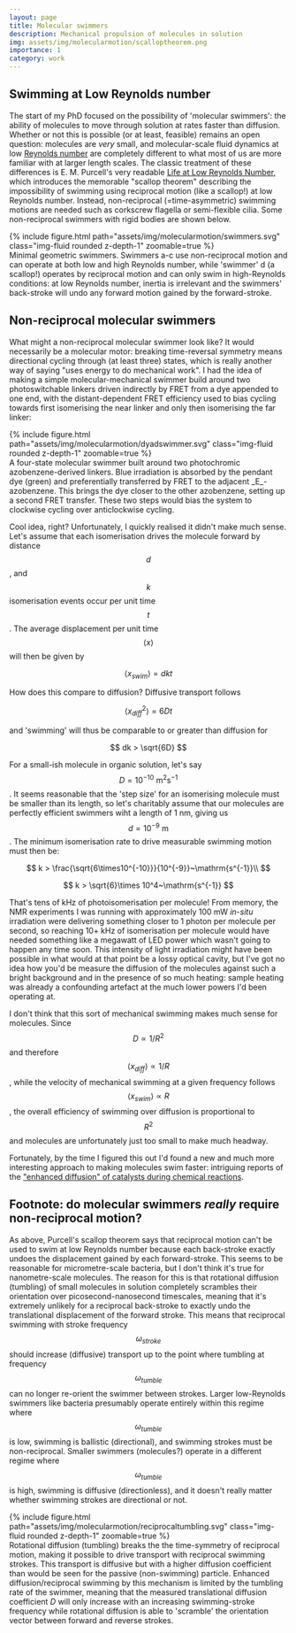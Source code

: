 ```yaml
---
layout: page
title: Molecular swimmers
description: Mechanical propulsion of molecules in solution
img: assets/img/molecularmotion/scalloptheorem.png
importance: 1
category: work
---
```


## Swimming at Low Reynolds number

The start of my PhD focused on the possibility of 'molecular swimmers': the ability of molecules to move through solution at rates faster than diffusion. Whether or not this is possible (or at least, feasible) remains an open question: molecules are _very_ small, and molecular-scale fluid dynamics at low [Reynolds number](https://en.wikipedia.org/wiki/Reynolds_number) are completely different to what most of us are more familiar with at larger length scales. The classic treatment of these differences is E. M. Purcell's very readable [Life at Low Reynolds Number](http://web.mit.edu/8.592/www/lectures/lec1/Purcell.pdf), which introduces the memorable "scallop theorem" describing the impossibility of swimming using reciprocal motion (like a scallop!) at low Reynolds number. Instead, non-reciprocal (=time-asymmetric) swimming motions are needed such as corkscrew flagella or semi-flexible cilia. Some non-reciprocal swimmers with rigid bodies are shown below.


<div class="row mt-3">
    <div class="col-sm mt-3 mt-md-0">
        {% include figure.html path="assets/img/molecularmotion/swimmers.svg" class="img-fluid rounded z-depth-1" zoomable=true %}
    </div>
</div>
<div class="caption">
    Minimal geometric swimmers. Swimmers a-c use non-reciprocal motion and can operate at both low and high Reynolds number, while 'swimmer' d (a scallop!) operates by reciprocal motion and can only swim in high-Reynolds conditions: at low Reynolds number, inertia is irrelevant and the swimmers' back-stroke will undo any forward motion gained by the forward-stroke.
</div>

## Non-reciprocal molecular swimmers

What might a non-reciprocal molecular swimmer look like? It would necessarily be a molecular motor: breaking time-reversal symmetry means directional cycling through (at least three) states, which is really another way of saying "uses energy to do mechanical work". I had the idea of making a simple molecular-mechanical swimmer build around two photoswitchable linkers driven indirectly by FRET from a dye appended to one end, with the distant-dependent FRET efficiency used to bias cycling towards first isomerising the near linker and only then isomerising the far linker:

<div class="row mt-3">
    <div class="col-sm mt-3 mt-md-0">
        {% include figure.html path="assets/img/molecularmotion/dyadswimmer.svg" class="img-fluid rounded z-depth-1" zoomable=true %}
    </div>
</div>
<div class="caption">
    A four-state molecular swimmer built around two photochromic azobenzene-derived linkers. Blue irradiation is absorbed by the pendant dye (green) and preferentially transferred by FRET to the adjacent _E_-azobenzene. This brings the dye closer to the other azobenzene, setting up a second FRET transfer. These two steps would bias the system to clockwise cycling over anticlockwise cycling.
</div>

Cool idea, right? Unfortunately, I quickly realised it didn't make much sense. Let's assume that each isomerisation drives the molecule forward by distance $$d$$, and $$k$$ isomerisation events occur per unit time $$t$$. The average displacement per unit time $$\langle x \rangle$$ will then be given by

$$
\langle x_{swim} \rangle = dkt
$$  

How does this compare to diffusion? Diffusive transport follows

$$
\langle x_{diff}^2 \rangle = 6Dt
$$

and 'swimming' will thus be comparable to or greater than diffusion for 

$$
dk > \sqrt{6D}
$$

For a small-ish molecule in organic solution, let's say $$D = 10^{-10}~\mathrm{m^2 s^{-1}}$$. It seems reasonable that the 'step size' for an isomerising molecule must be smaller than its length, so let's charitably assume that our molecules are perfectly efficient swimmers wiht a length of 1 nm, giving us $$d = 10^{-9}~\mathrm{m}$$. The minimum isomerisation rate to drive measurable swimming motion must then be:

$$
k > \frac{\sqrt{6\times10^{-10}}}{10^{-9}}~\mathrm{s^{-1}}\\
$$


$$
k > \sqrt{6}\times 10^4~\mathrm{s^{-1}}
$$

That's tens of kHz of photoisomerisation per molecule! From memory, the NMR experiments I was running with approximately 100 mW _in-situ_ irradiation were delivering something closer to 1 photon per molecule per second, so reaching 10+ kHz of isomerisation per molecule would have needed something like a megawatt of LED power which wasn't going to happen any time soon.
This intensity of light irradiation might have been possible in what would at that point be a lossy optical cavity, but I've got no idea how you'd be measure the diffusion of the molecules against such a bright background and in the presence of so much heating: sample heating was already a confounding artefact at the much lower powers I'd been operating at.

I don't think that this sort of mechanical swimming makes much sense for molecules. Since $$D \propto 1/R^2$$ and therefore $$\langle x_{diff} \rangle \propto 1/R$$, while the velocity of mechanical swimming at a given frequency follows $$\langle x_{swim} \rangle \propto R$$, the overall efficiency of swimming over diffusion is proportional to $$R^2$$ and molecules are unfortunately just too small to make much headway.

Fortunately, by the time I figured this out I'd found a new and much more interesting approach to making molecules swim faster: intriguing reports of the ["enhanced diffusion" of catalysts during chemical reactions](https://doi.org/10.1002/anie.201509237).

## Footnote: do molecular swimmers _really_ require non-reciprocal motion?

As above, Purcell's scallop theorem says that reciprocal motion can't be used to swim at low Reynolds number because each back-stroke exactly undoes the displacement gained by each forward-stroke. This seems to be reasonable for micrometre-scale bacteria, but I don't think it's true for nanometre-scale molecules. The reason for this is that rotational diffusion (tumbling) of small molecules in solution completely scrambles their orientation over picosecond-nanosecond timescales, meaning that it's extremely unlikely for a reciprocal back-stroke to exactly undo the translational displacement of the forward stroke. This means that reciprocal swimming with stroke frequency $$\omega_{stroke}$$ should increase (diffusive) transport up to the point where tumbling at frequency $$\omega_{tumble}$$ can no longer re-orient the swimmer between strokes. Larger low-Reynolds swimmers like bacteria presumably operate entirely within this regime where $$\omega_{tumble}$$ is low, swimming is ballistic (directional), and swimming strokes must be non-reciprocal. Smaller swimmers (molecules?) operate in a different regime where $$\omega_{tumble}$$ is high, swimming is diffusive (directionless), and it doesn't really matter whether swimming strokes are directional or not.

<div class="row mt-3">
    <div class="col-sm mt-3 mt-md-0">
        {% include figure.html path="assets/img/molecularmotion/reciprocaltumbling.svg" class="img-fluid rounded z-depth-1" zoomable=true %}
    </div>
</div>
<div class="caption">
 Rotational diffusion (tumbling) breaks the the time-symmetry of reciprocal motion, making it possible to drive transport with reciprocal swimming strokes. This transport is diffusive but with a higher diffusion coefficient than would be seen for the passive (non-swimming) particle. Enhanced diffusion/reciprocal swimming by this mechanism is limited by the tumbling rate of the swimmer, meaning that the measured translational diffusion coefficient <i>D</i> will only increase with an increasing swimming-stroke frequency while rotational diffusion is able to 'scramble' the orientation vector between forward and reverse strokes.
</div>

